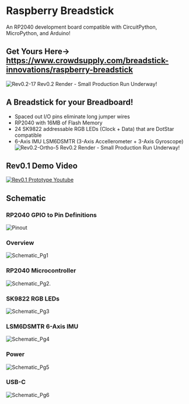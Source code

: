 # Raspberry Breadstick
An RP2040 development board compatible with CircuitPython, MicroPython, and Arduino!
## Get Yours Here→ https://www.crowdsupply.com/breadstick-innovations/raspberry-breadstick
![Rev0.2-17](https://github.com/mrangen/Raspberry-Breadstick/blob/main/Images/Renders/Rev0.2-17.jpg)
Rev0.2 Render - Small Production Run Underway!
## A Breadstick for your Breadboard!
- Spaced out I/O pins eliminate long jumper wires
- RP2040 with 16MB of Flash Memory
- 24 SK9822 addressable RGB LEDs (Clock + Data) that are DotStar compatible
- 6-Axis IMU LSM6DSMTR (3-Axis Accellerometer + 3-Axis Gyroscope)
![Rev0.2-Ortho-5](https://github.com/mrangen/Raspberry-Breadstick/blob/main/Images/Renders/Rev0.2-Ortho-05.jpg)
Rev0.2 Render - Small Production Run Underway!
## Rev0.1 Demo Video
[![Rev0.1 Prototype Youtube](https://img.youtube.com/vi/IzdXLQIp9vg/0.jpg)](https://www.youtube.com/watch?v=IzdXLQIp9vg)
## Schematic
### RP2040 GPIO to Pin Definitions
![Pinout](https://github.com/mrangen/Raspberry-Breadstick/blob/main/Images/Schematic/Pinout.jpg)
### Overview
![Schematic_Pg1](https://github.com/mrangen/Raspberry-Breadstick/blob/main/Images/Schematic/Schematic_Pg1.jpg)
### RP2040 Microcontroller
![Schematic_Pg2.](https://github.com/mrangen/Raspberry-Breadstick/blob/main/Images/Schematic/Schematic_Pg2.jpg)
### SK9822 RGB LEDs
![Schematic_Pg3](https://github.com/mrangen/Raspberry-Breadstick/blob/main/Images/Schematic/Schematic_Pg3.jpg)
### LSM6DSMTR 6-Axis IMU
![Schematic_Pg4](https://github.com/mrangen/Raspberry-Breadstick/blob/main/Images/Schematic/Schematic_Pg4.jpg)
### Power
![Schematic_Pg5](https://github.com/mrangen/Raspberry-Breadstick/blob/main/Images/Schematic/Schematic_Pg5.jpg)
### USB-C
![Schematic_Pg6](https://github.com/mrangen/Raspberry-Breadstick/blob/main/Images/Schematic/Schematic_Pg6.jpg)
